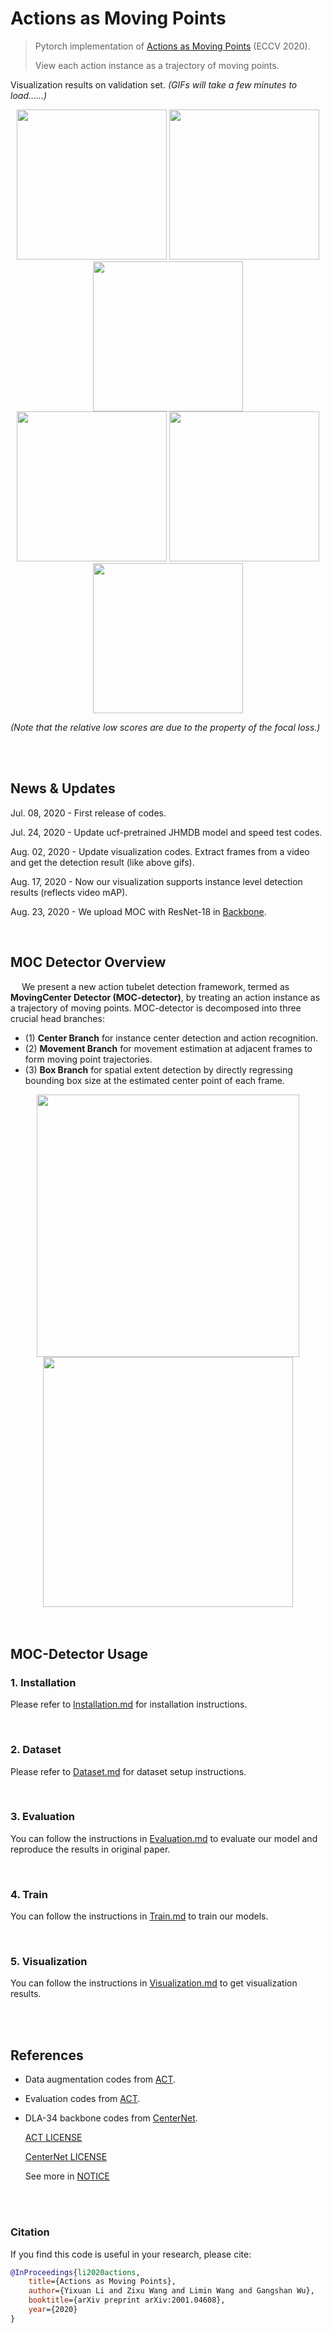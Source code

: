 # Actions as Moving Points

> Pytorch implementation of [Actions as Moving Points](https://arxiv.org/abs/2001.04608) (ECCV 2020).
>
>  View each action instance as a trajectory of moving points.

 Visualization results on validation set. *(GIFs will take a few minutes to load......)*

<div align="center" style="width:image width px;">
  <img  src="image/instance_SalsaSpin.gif" width=240>
  <img  src="image/instance_TrampolineJumping.gif" width=240>
  <img  src="image/diving.gif" width=240 >
</div>
<div align="center" style="width:image width px;">
  <img  src="image/run.gif" width=240>
  <img  src="image/soccer.gif" width=240>
  <img  src="image/instance_Fencing.gif" width=240 >
</div>



*(Note that the relative low scores are due to the property of the focal loss.)*

<br/>

<br/>

## News & Updates

Jul. 08, 2020 -    First release of codes.

Jul. 24, 2020 -    Update ucf-pretrained JHMDB model and speed test codes.

Aug. 02, 2020 - Update visualization codes. Extract frames from a video and get the detection result (like above gifs).

Aug. 17, 2020 - Now our visualization supports instance level detection results (reflects video mAP).

Aug. 23, 2020 - We upload MOC with ResNet-18 in [Backbone](readme/Backbone.md).

<br/>

## MOC Detector Overview  

&emsp; We present a new action tubelet detection framework, termed as **MovingCenter Detector (MOC-detector)**, by treating an action instance as a trajectory of moving points. MOC-detector is decomposed into three crucial head branches:

- (1) **Center Branch** for instance center detection and action recognition.
- (2) **Movement Branch** for movement estimation at adjacent frames to form moving point trajectories.
- (3) **Box Branch** for spatial extent detection by directly regressing bounding box size at the estimated center point of each frame.

<div align="center" style="width:image width px;">
  <img  src="image/pipeline.png" width=420>
  <img  src="image/moving1.gif" width=400>
</div>

<br/>

<br/>

## MOC-Detector Usage

### 1. Installation

Please refer to [Installation.md](readme/Installation.md) for installation instructions.

<br/>

### 2. Dataset

Please refer to [Dataset.md](readme/Dataset.md) for dataset setup instructions.

<br/>

### 3. Evaluation

You can follow the instructions in [Evaluation.md](readme/Evaluation.md) to evaluate our model and reproduce the results in original paper.

<br/>

### 4. Train

You can follow the instructions in [Train.md](readme/Train.md) to train our models.

<br/>

### 5. Visualization

You can follow the instructions in [Visualization.md](readme/Visualization.md) to get visualization results.

<br/>

<br/>

## References

- Data augmentation codes from [ACT](https://github.com/vkalogeiton/caffe/tree/act-detector).

- Evaluation codes from [ACT](https://github.com/vkalogeiton/caffe/tree/act-detector).

- DLA-34 backbone codes from [CenterNet](https://github.com/xingyizhou/CenterNet).

  [ACT LICENSE](https://github.com/vkalogeiton/caffe/blob/act-detector/LICENSE)

  [CenterNet LICENSE](https://github.com/xingyizhou/CenterNet/blob/master/LICENSE)

  See more in [NOTICE](NOTICE)

  <br/>

  <br/>




### Citation
If you find this code is useful in your research, please cite:

```bibtex
@InProceedings{li2020actions,
    title={Actions as Moving Points},
    author={Yixuan Li and Zixu Wang and Limin Wang and Gangshan Wu},
    booktitle={arXiv preprint arXiv:2001.04608},
    year={2020}
}
```
